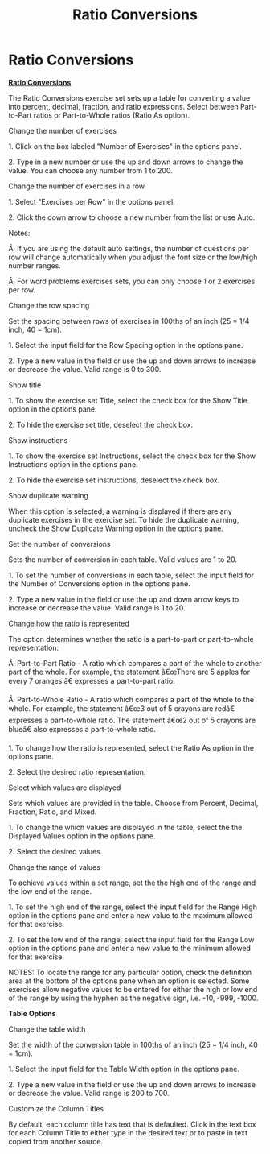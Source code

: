 ﻿---
title: Ratio Conversions
category: reference
---

# Ratio Conversions

**<u>Ratio Conversions</u>**

The Ratio Conversions exercise set sets up a table for converting a value into percent, decimal, fraction, and ratio expressions. Select between Part-to-Part ratios or Part-to-Whole ratios (Ratio As option).

Change the number of exercises

1\. Click on the box labeled "Number of Exercises" in the options panel.

2\. Type in a new number or use the up and down arrows to change the value. You can choose any number from 1 to 200.

Change the number of exercises in a row

1\. Select "Exercises per Row" in the options panel.

2\. Click the down arrow to choose a new number from the list or use Auto.

Notes:

Â· If you are using the default auto settings, the number of questions per row will change automatically when you adjust the font size or the low/high number ranges.

Â· For word problems exercises sets, you can only choose 1 or 2 exercises per row.

Change the row spacing

Set the spacing between rows of exercises in 100ths of an inch (25 = 1/4 inch, 40 = 1cm).

1\. Select the input field for the Row Spacing option in the options pane.

2\. Type a new value in the field or use the up and down arrows to increase or decrease the value. Valid range is 0 to 300.

Show title

1\. To show the exercise set Title, select the check box for the Show Title option in the options pane.

2\. To hide the exercise set title, deselect the check box.

Show instructions

1\. To show the exercise set Instructions, select the check box for the Show Instructions option in the options pane.

2\. To hide the exercise set instructions, deselect the check box.

Show duplicate warning

When this option is selected, a warning is displayed if there are any duplicate exercises in the exercise set. To hide the duplicate warning, uncheck the Show Duplicate Warning option in the options pane.

Set the number of conversions

Sets the number of conversion in each table. Valid values are 1 to 20.

1\. To set the number of conversions in each table, select the input field for the Number of Conversions option in the options pane.

2\. Type a new value in the field or use the up and down arrow keys to increase or decrease the value. Valid range is 1 to 20.

Change how the ratio is represented

The option determines whether the ratio is a part-to-part or part-to-whole representation:

Â· Part-to-Part Ratio - A ratio which compares a part of the whole to another part of the whole. For example, the statement â€œThere are 5 apples for every 7 oranges â€ expresses a part-to-part ratio.

Â· Part-to-Whole Ratio - A ratio which compares a part of the whole to the whole. For example, the statement â€œ3 out of 5 crayons are redâ€ expresses a part-to-whole ratio. The statement â€œ2 out of 5 crayons are blueâ€ also expresses a part-to-whole ratio.

1\. To change how the ratio is represented, select the Ratio As option in the options pane.

2\. Select the desired ratio representation.

Select which values are displayed

Sets which values are provided in the table. Choose from Percent, Decimal, Fraction, Ratio, and Mixed.

1\. To change the which values are displayed in the table, select the the Displayed Values option in the options pane.

2\. Select the desired values.

Change the range of values

To achieve values within a set range, set the the high end of the range and the low end of the range.

1\. To set the high end of the range, select the input field for the Range High option in the options pane and enter a new value to the maximum allowed for that exercise.

2\. To set the low end of the range, select the input field for the Range Low option in the options pane and enter a new value to the minimum allowed for that exercise.

NOTES: To locate the range for any particular option, check the definition area at the bottom of the options pane when an option is selected. Some exercises allow negative values to be entered for either the high or low end of the range by using the hyphen as the negative sign, i.e. -10, -999, -1000.

**Table Options**

Change the table width

Set the width of the conversion table in 100ths of an inch (25 = 1/4 inch, 40 = 1cm).

1\. Select the input field for the Table Width option in the options pane.

2\. Type a new value in the field or use the up and down arrows to increase or decrease the value. Valid range is 200 to 700.

Customize the Column Titles

By default, each column title has text that is defaulted. Click in the text box for each Column Title to either type in the desired text or to paste in text copied from another source.
